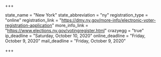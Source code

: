 +++

state_name = "New York"
state_abbreviation = "ny"
registration_type = "online"
registration_link = "https://dmv.ny.gov/more-info/electronic-voter-registration-application"
more_info_link = "https://www.elections.ny.gov/votingregister.html"
crazyegg = "true"
ip_deadline = "Saturday, October 10, 2020"
online_deadline = "Friday, October 9, 2020"
mail_deadline = "Friday, October 9, 2020"

+++